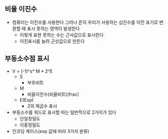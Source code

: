 ## 비율 이진수

* 컴퓨터는 이진수를 사용한다 그러나 흔히 우리가 사용하는 십진수를 이진 표기로 변환할 때 표시 못하는 영역이 발생한다
	* 이렇게 표현 못하는 수는 근사값으로 표시한다
	* 이진표시를 늘려 근삿값으로 만든다

## 부동소수점 표시

* V = (-1)^s* M * 2^E
	* S
		* 부호비트
	* M
		* 비율이진수(비율비트)(frac)
	* E(Exp)
		* 2의 제곱수 표시
* 부동소수를 워드로 표시할 따는 일반적으로 2가지가 있다
	* 단일정밀도
	* 이중정밀도
* 인코딩 케이스(exp 값에 따라 3가지 분류)
